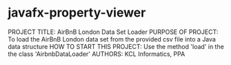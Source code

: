 # javafx-property-viewer

PROJECT TITLE: AirBnB London Data Set Loader
PURPOSE OF PROJECT: To load the AirBnB London data set from the provided csv file into a Java data structure
HOW TO START THIS PROJECT: Use the method 'load' in the the class 'AirbnbDataLoader'
AUTHORS: KCL Informatics, PPA
